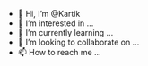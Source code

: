 - 👋 Hi, I’m @Kartik
- 👀 I’m interested in ...
- 🌱 I’m currently learning ...
- 💞️ I’m looking to collaborate on ...
- 📫 How to reach me ...

<!---
Kartik/Kartik is a ✨ special ✨ repository because its `README.md` (this file) appears on your GitHub profile.
You can click the Preview link to take a look at your changes.
--->
